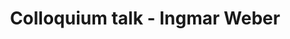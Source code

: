 ---
name: Ingmar Weber
position: Qatar Computing Research Institute
title: Colloquium talk - Ingmar Weber
date_coll: Tuesday, February 22nd 2022, 12 PM ET / 5 PM WAT / 6 PM CET
bio: Ingmar Weber is the Research Director for Social Computing at the Qatar Computing Research Institute (QCRI). His interdisciplinary research looks at what online user-generated data can tell us about the offline world and society at large. Working closely with sociologists and demographers he has pioneered the use of online advertising data for complementing official statistics on international migration, digital gender gaps, and poverty. Analyses performed by his team have been used to improve operations by UN agencies and NGOs ranging from Colombia to the Philippines. Prior to joining QCRI, Ingmar was a researcher at Yahoo Research Barcelona. As an undergraduate he studied mathematics at the University of Cambridge before pursuing a PhD at the Max-Planck Institute for Computer Science. He is an ACM Distinguished Member.
talktitle: Collected for Profit, Repurposed for Social Good - Using Advertising Data to Monitor International Development
talkapstract: Most of the big internet companies, such as Facebook, Google, or Twitter, generate their revenue from targeted advertising. To offer advertisers with advanced targeting capabilities, these companies collect large amounts of user data to build elaborate profiles. Based on these profiles an advertiser can then choose to target only, say, female Facebook users living in Norte de Santander who are aged 18-24, who used to live in Venezuela, and who have access to an iOS device. To help advertisers in planning their advertising campaigns and the related budget needs, the advertising platforms provide so-called audience estimates on how many of their users match the provided targeting criteria. In the example above, Facebook estimates that there are 1,800 matching monthly active users (as of Mid-December 2021). In this talk, I'll describe how, in close collaboration with different UN agencies, we're tapping into these audience estimates to (i) monitor international migration, (ii) track digital gender gaps, and (iii) map wealth inequalities. We consistently find that, despite fake profiles, and noise in the inference algorithms, data derived from the advertising platforms can provide valuable information that is complementary to other data sources. So data collected for the explicit purpose of selling advertisements and profit maximization can be repurposed for social good. At the same time, our work shows the risk of identifying vulnerable groups, rather than individuals, which is often not adequately considered in discussions focused on individual privacy. Furthermore, it raises questions on what the relationship between internet giants and statistical offices should be.
description: Ingmar Weber - Collected for Profit, Repurposed for Social Good - Using Advertising Data to Monitor International Development
season: Spring 2022
active: 0
image: "/assets/colloquium/ingmar_sq.jpg"
link: https://ingmarweber.de/
youtube_link: https://www.youtube.com/watch?v=SfAb2__kno0
---